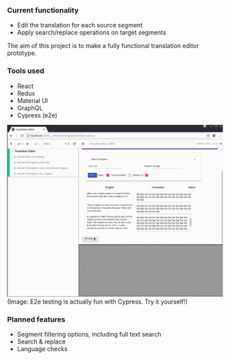 ### Current functionality
- Edit the translation for each source segment
- Apply search/replace operations on target segments

The aim of this project is to make a fully functional translation editor prototype.

### Tools used
- React
- Redux
- Material UI
- GraphQL
- Cypress (e2e)

![e2e](e2e.gif)
 (Image: E2e testing is actually fun with Cypress. Try it yourself!)

### Planned features
- Segment filtering options, including full text search
- Search & replace
- Language checks
